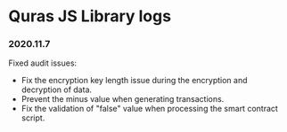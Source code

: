 # Quras JS Library logs
### 2020.11.7
Fixed audit issues:
- Fix the encryption key length issue during the encryption and decryption of data.
- Prevent the minus value when generating transactions.
- Fix the validation of "false" value when processing the smart contract script.
